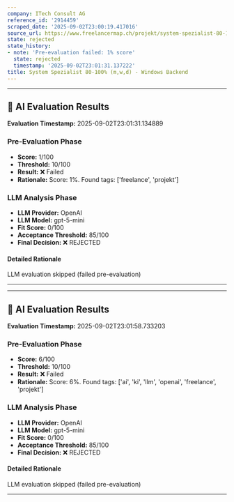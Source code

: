 ```yaml
---
company: ITech Consult AG
reference_id: '2914459'
scraped_date: '2025-09-02T23:00:19.417016'
source_url: https://www.freelancermap.ch/projekt/system-spezialist-80-100-prozent-m-w-d-windows-backend-2914459?ref=rss
state: rejected
state_history:
- note: 'Pre-evaluation failed: 1% score'
  state: rejected
  timestamp: '2025-09-02T23:01:31.137222'
title: System Spezialist 80-100% (m,w,d) - Windows Backend
---
```





---

## 🤖 AI Evaluation Results

**Evaluation Timestamp:** 2025-09-02T23:01:31.134889

### Pre-Evaluation Phase
- **Score:** 1/100
- **Threshold:** 10/100
- **Result:** ❌ Failed
- **Rationale:** Score: 1%. Found tags: ['freelance', 'projekt']

### LLM Analysis Phase
- **LLM Provider:** OpenAI
- **LLM Model:** gpt-5-mini
- **Fit Score:** 0/100
- **Acceptance Threshold:** 85/100
- **Final Decision:** ❌ REJECTED

#### Detailed Rationale
LLM evaluation skipped (failed pre-evaluation)

---


---

## 🤖 AI Evaluation Results

**Evaluation Timestamp:** 2025-09-02T23:01:58.733203

### Pre-Evaluation Phase
- **Score:** 6/100
- **Threshold:** 10/100
- **Result:** ❌ Failed
- **Rationale:** Score: 6%. Found tags: ['ai', 'ki', 'llm', 'openai', 'freelance', 'projekt']

### LLM Analysis Phase
- **LLM Provider:** OpenAI
- **LLM Model:** gpt-5-mini
- **Fit Score:** 0/100
- **Acceptance Threshold:** 85/100
- **Final Decision:** ❌ REJECTED

#### Detailed Rationale
LLM evaluation skipped (failed pre-evaluation)

---
